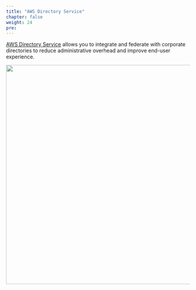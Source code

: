 ```yaml
---
title: "AWS Directory Service"
chapter: false
weight: 24
pre: 
---
```


[AWS Directory Service](https://aws.amazon.com/directoryservice/) allows you to integrate and federate with corporate directories to reduce administrative overhead and improve end-user experience. 

<img src='/images/directory.PNG' width='600px'>